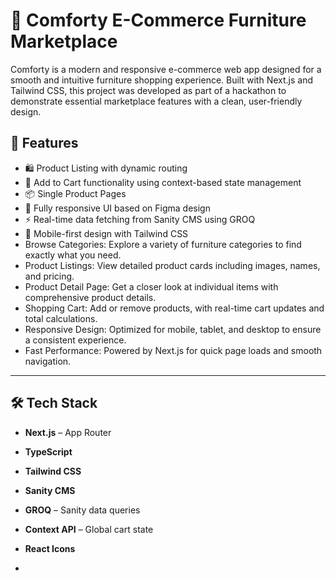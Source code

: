 # 🛒 Comforty E-Commerce Furniture Marketplace
Comforty is a modern and responsive e-commerce web app designed for a smooth and intuitive furniture shopping experience. Built with Next.js and Tailwind CSS, this project was developed as part of a hackathon to demonstrate essential marketplace features with a clean, user-friendly design.

## 🚀 Features

- 🛍️ Product Listing with dynamic routing  
- 🛒 Add to Cart functionality using context-based state management  
- 📦 Single Product Pages  
- 🎨 Fully responsive UI based on Figma design  
- ⚡ Real-time data fetching from Sanity CMS using GROQ  
- 📱 Mobile-first design with Tailwind CSS
- Browse Categories: Explore a variety of furniture categories to find exactly what you need.
- Product Listings: View detailed product cards including images, names, and pricing.
- Product Detail Page: Get a closer look at individual items with comprehensive product details.
- Shopping Cart: Add or remove products, with real-time cart updates and total calculations.
- Responsive Design: Optimized for mobile, tablet, and desktop to ensure a consistent experience.
- Fast Performance: Powered by Next.js for quick page loads and smooth navigation.

---

## 🛠️ Tech Stack

- **Next.js** – App Router  
- **TypeScript**  
- **Tailwind CSS**  
- **Sanity CMS**  
- **GROQ** – Sanity data queries  
- **Context API** – Global cart state  
- **React Icons**

- 
